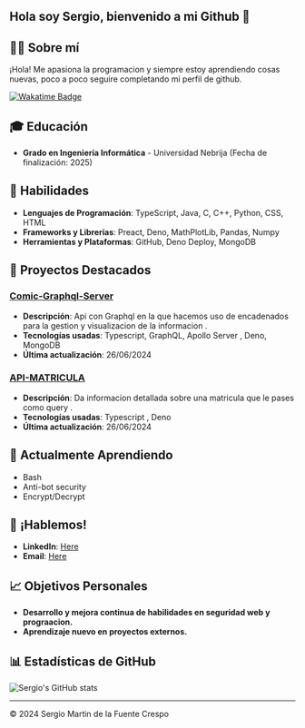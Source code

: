 ## Hola soy Sergio, bienvenido a mi Github 👋

## 👨‍💻 Sobre mí

¡Hola! Me apasiona la programacion y siempre estoy aprendiendo cosas nuevas, poco a poco seguire completando mi perfil de github.


<a href="https://wakatime.com/@sergioom9"> <img src="https://wakatime.com/badge/user/89bc199f-a6e2-4a7a-96fb-a9b8860eda0f.svg" alt="Wakatime Badge" > </a>


## 🎓 Educación

- **Grado en Ingeniería Informática** - Universidad Nebrija (Fecha de finalización: 2025)

## 🚀 Habilidades

- **Lenguajes de Programación**: TypeScript, Java, C, C++, Python, CSS, HTML
- **Frameworks y Librerías**: Preact, Deno, MathPlotLib, Pandas, Numpy
- **Herramientas y Plataformas**: GitHub, Deno Deploy, MongoDB

## 🧩 Proyectos Destacados

### [Comic-Graphql-Server](https://github.com/sergioom9/Comics-Graphql-Server)
- **Descripción**: Api con Graphql en la que hacemos uso de encadenados para la gestion y visualizacion de la informacion .
- **Tecnologías usadas**: Typescript, GraphQL, Apollo Server , Deno, MongoDB
- **Última actualización**: 26/06/2024

### [API-MATRICULA](https://github.com/sergioom9/API-MATRICULAS)
- **Descripción**: Da informacion detallada sobre una matricula que le pases como query .
- **Tecnologías usadas**: Typescript , Deno 
- **Última actualización**: 26/06/2024

## 🌱 Actualmente Aprendiendo

- Bash
- Anti-bot security
- Encrypt/Decrypt

## 💬 ¡Hablemos!

- **LinkedIn**: [Here](https://www.linkedin.com/in/sergio-martin-de-la-fuente/)
- **Email**: [Here](mailto:sseergiioo9@gmail.com)

## 📈 Objetivos Personales

- **Desarrollo y mejora continua de habilidades en seguridad web y prograacion.**
- **Aprendizaje nuevo en proyectos externos.**

## 📊 Estadísticas de GitHub

![Sergio's GitHub stats](https://github-readme-stats.vercel.app/api?username=sergioom9&show_icons=true&theme=radical)

---

© 2024 Sergio Martin de la Fuente Crespo
